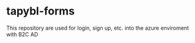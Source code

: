 # tapybl-forms
This repository are used for login, sign up, etc. into the azure enviroment with B2C AD
